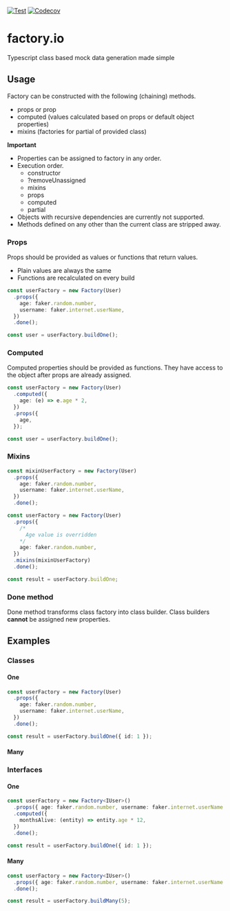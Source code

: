 [![Test](https://github.com/Nalhin/factory.io/workflows/Test/badge.svg)](https://github.com/Nalhin/factory.io/actions)
[![Codecov](https://codecov.io/gh/Nalhin/factory.io/branch/master/graph/badge.svg)](https://codecov.io/gh/Nalhin/factory.io)

# factory.io

Typescript class based mock data generation made simple

## Usage

Factory can be constructed with the following (chaining) methods.

- props or prop
- computed (values calculated based on props or default object properties)
- mixins (factories for partial of provided class)

**Important**

- Properties can be assigned to factory in any order.
- Execution order.
  - constructor
  - ?removeUnassigned
  - mixins
  - props
  - computed
  - partial
- Objects with recursive dependencies are currently not supported.
- Methods defined on any other than the current class are stripped away.

### Props

Props should be provided as values or functions that return values.

- Plain values are always the same
- Functions are recalculated on every build

```ts
const userFactory = new Factory(User)
  .props({
    age: faker.random.number,
    username: faker.internet.userName,
  })
  .done();

const user = userFactory.buildOne();
```

### Computed

Computed properties should be provided as functions. They have access to the object after props are already assigned.

```ts
const userFactory = new Factory(User)
  .computed({
    age: (e) => e.age * 2,
  })
  .props({
    age,
  });

const user = userFactory.buildOne();
```

### Mixins

```ts
const mixinUserFactory = new Factory(User)
  .props({
    age: faker.random.number,
    username: faker.internet.userName,
  })
  .done();

const userFactory = new Factory(User)
  .props({
    /*
      Age value is overridden
    */
    age: faker.random.number,
  })
  .mixins(mixinUserFactory)
  .done();

const result = userFactory.buildOne;
```

### Done method

Done method transforms class factory into class builder.
Class builders **cannot** be assigned new properties.

## Examples

### Classes

#### One

```ts
const userFactory = new Factory(User)
  .props({
    age: faker.random.number,
    username: faker.internet.userName,
  })
  .done();

const result = userFactory.buildOne({ id: 1 });
```

#### Many

### Interfaces

#### One

```ts
const userFactory = new Factory<IUser>()
  .props({ age: faker.random.number, username: faker.internet.userName })
  .computed({
    monthsAlive: (entity) => entity.age * 12,
  })
  .done();

const result = userFactory.buildOne({ id: 1 });
```

#### Many

```ts
const userFactory = new Factory<IUser>()
  .props({ age: faker.random.number, username: faker.internet.userName })
  .done();

const result = userFactory.buildMany(5);
```
